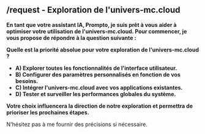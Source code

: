 ##  /request  -  Exploration de l'univers-mc.cloud

**En tant que votre assistant IA, Prompto, je suis prêt à vous aider à optimiser votre utilisation de l'univers-mc.cloud. Pour commencer,  je vous propose de répondre à la question suivante :**

**Quelle est la priorité absolue pour votre exploration de l'univers-mc.cloud ?**

* **A) Explorer toutes les fonctionnalités de l'interface utilisateur.**
* **B) Configurer des paramètres personnalisés en fonction de vos besoins.**
* **C) Intégrer l'univers-mc.cloud avec vos applications existantes.**
* **D) Tester et surveiller les performances globales du système.**


**Votre choix influencera la direction de notre exploration et permettra de prioriser les prochaines étapes.** 

N'hésitez pas à me fournir des précisions si nécessaire.  

